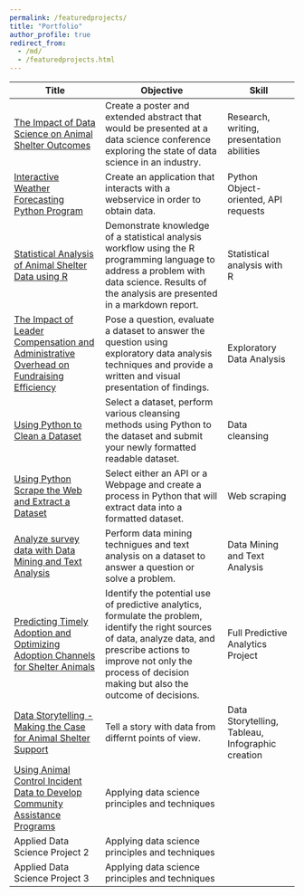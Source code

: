```yaml
---
permalink: /featuredprojects/
title: "Portfolio"
author_profile: true
redirect_from: 
  - /md/
  - /featuredprojects.html
---
```


| Title | Objective | Skill |
|-------|-----------|-------|
| [The Impact of Data Science on Animal Shelter Outcomes](https://github.com/RebeccaLewis-DS/dsc500-finalproject.git) | Create a poster and extended abstract that would be presented at a data science conference exploring the state of data science in an industry.  | Research, writing, presentation abilities | 
| [Interactive Weather Forecasting Python Program](https://github.com/RebeccaLewis-DS/dsc510-finalproject.git)	| Create an application that interacts with a webservice in order to obtain data.	| Python Object-oriented, API requests	|
| [Statistical Analysis of Animal Shelter Data using R](https://github.com/RebeccaLewis-DS/dsc520-finalproject.git)	| Demonstrate knowledge of a statistical analysis workflow using the R programming language to address a problem with data science. Results of the analysis are presented in a markdown report.	| Statistical analysis with R	|
| [The Impact of Leader Compensation and Administrative Overhead on Fundraising Efficiency](https://github.com/RebeccaLewis-DS/dsc530-finalproject.git)	| Pose a question, evaluate a dataset to answer the question using exploratory data analysis techniques and provide a written and visual presentation of findings.	| Exploratory Data Analysis	|
| [Using Python to Clean a Dataset](https://github.com/RebeccaLewis-DS/dsc540-midtermproject.git)	| Select a dataset, perform various cleansing methods using Python to the dataset and submit your newly formatted readable dataset.	| Data cleansing	|
| [Using Python Scrape the Web and Extract a Dataset](https://github.com/RebeccaLewis-DS/dsc540-termproject.git)	| Select either an API or a Webpage and create a process in Python that will extract data into a formatted dataset.	| Web scraping	|		
| [Analyze survey data with Data Mining and Text Analysis](https://github.com/RebeccaLewis-DS/dsc550-finalproject.git)	| Perform data mining technigues and text analysis on a dataset to answer a question or solve a problem.	| Data Mining and Text Analysis	|
| [Predicting Timely Adoption and Optimizing Adoption Channels for Shelter Animals](https://github.com/RebeccaLewis-DS/dsc630-finalproject.git)	| Identify the potential use of predictive analytics, formulate the problem, identify the right sources of data, analyze data, and prescribe actions to improve not only the process of decision making but also the outcome of decisions.	| Full Predictive Analytics Project	|
| [Data Storytelling - Making the Case for Animal Shelter Support](https://github.com/RebeccaLewis-DS/dsc640-finalproject.git) | Tell a story with data from differnt points of view.	| Data Storytelling, Tableau, Infographic creation	|	
| [Using Animal Control Incident Data to Develop Community Assistance Programs](https://github.com/RebeccaLewis-DS/dsc680-project1.git)	| Applying data science principles and techniques	|	|	
| Applied Data Science Project 2	| Applying data science principles and techniques	|	|
| Applied Data Science Project 3	| Applying data science principles and techniques	|	|
